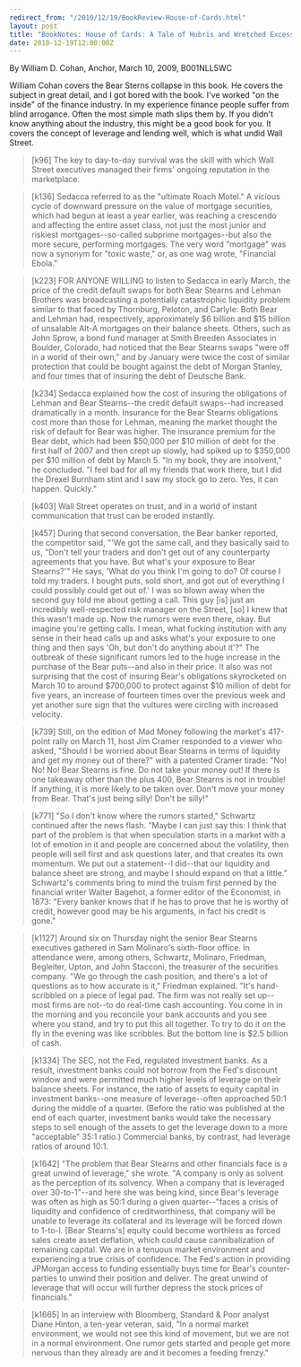 ```yaml
---
redirect_from: "/2010/12/19/BookReview-House-of-Cards.html"
layout: post
title: "BookNotes: House of Cards: A Tale of Hubris and Wretched Excess on Wall Street "
date: 2010-12-19T12:00:00Z
---
```

By William D. Cohan, Anchor, March 10, 2009, B001NLL5WC

William Cohan covers the Bear Sterns collapse in this book.  He
covers the subject in great detail, and I got bored with the book.
I've worked "on the inside" of the finance industry.  In my experience
finance people suffer from blind arrogance.  Often the most simple
math slips them by.  If you didn't know anything about the industry,
this might be a good book for you.  It covers the concept of
leverage and lending well, which is what undid Wall Street.


> [k96] The key to day-to-day survival was the skill with which Wall
> Street executives managed their firms' ongoing reputation in the
> marketplace.



> [k136] Sedacca referred to as the "ultimate Roach Motel." A vicious
> cycle of downward pressure on the value of mortgage securities, which
> had begun at least a year earlier, was reaching a crescendo and
> affecting the entire asset class, not just the most junior and
> riskiest mortgages--so-called subprime mortgages--but also the more
> secure, performing mortgages. The very word "mortgage" was now a
> synonym for "toxic waste," or, as one wag wrote, "Financial Ebola."



> [k223] FOR ANYONE WILLING to listen to Sedacca in early March, the
> price of the credit default swaps for both Bear Stearns and Lehman
> Brothers was broadcasting a potentially catastrophic liquidity problem
> similar to that faced by Thornburg, Peloton, and Carlyle: Both Bear
> and Lehman had, respectively, approximately $6 billion and $15 billion
> of unsalable Alt-A mortgages on their balance sheets. Others, such as
> John Sprow, a bond fund manager at Smith Breeden Associates in
> Boulder, Colorado, had noticed that the Bear Stearns swaps "were off
> in a world of their own," and by January were twice the cost of
> similar protection that could be bought against the debt of Morgan
> Stanley, and four times that of insuring the debt of Deutsche Bank.



> [k234] Sedacca explained how the cost of insuring the obligations of
> Lehman and Bear Stearns--the credit default swaps--had increased
> dramatically in a month. Insurance for the Bear Stearns obligations
> cost more than those for Lehman, meaning the market thought the risk
> of default for Bear was higher. The insurance premium for the Bear
> debt, which had been $50,000 per $10 million of debt for the first
> half of 2007 and then crept up slowly, had spiked up to $350,000 per
> $10 million of debt by March 5. "In my book, they are insolvent," he
> concluded. "I feel bad for all my friends that work there, but I did
> the Drexel Burnham stint and I saw my stock go to zero. Yes, it can
> happen. Quickly."



> [k403] Wall Street operates on trust, and in a world of instant
> communication that trust can be eroded instantly.



> [k457] During that second conversation, the Bear banker reported, the
> competitor said, "'We got the same call, and they basically said to
> us, "Don't tell your traders and don't get out of any counterparty
> agreements that you have. But what's your exposure to Bear Stearns?'"
> He says, 'What do you think I'm going to do? Of course I told my
> traders. I bought puts, sold short, and got out of everything I could
> possibly could get out of.' I was so blown away when the second guy
> told me about getting a call. This guy [is] just an incredibly
> well-respected risk manager on the Street, [so] I knew that this
> wasn't made up. Now the rumors were even there, okay. But imagine
> you're getting calls. I mean, what fucking institution with any sense
> in their head calls up and asks what's your exposure to one thing and
> then says 'Oh, but don't do anything about it'?"  The outbreak of
> these significant rumors led to the huge increase in the purchase of
> the Bear puts--and also in their price. It also was not surprising
> that the cost of insuring Bear's obligations skyrocketed on March 10
> to around $700,000 to protect against $10 million of debt for five
> years, an increase of fourteen times over the previous week and yet
> another sure sign that the vultures were circling with increased
> velocity.



> [k739] Still, on the edition of Mad Money following the market's
> 417-point rally on March 11, host Jim Cramer responded to a viewer who
> asked, "Should I be worried about Bear Stearns in terms of liquidity
> and get my money out of there?" with a patented Cramer tirade: "No!
> No! No! Bear Stearns is fine. Do not take your money out! If there is
> one takeaway other than the plus 400, Bear Stearns is not in trouble!
> If anything, it is more likely to be taken over. Don't move your money
> from Bear. That's just being silly! Don't be silly!"



> [k771] "So I don't know where the rumors started," Schwartz continued
> after the news flash. "Maybe I can just say this: I think that part of
> the problem is that when speculation starts in a market with a lot of
> emotion in it and people are concerned about the volatility, then
> people will sell first and ask questions later, and that creates its
> own momentum. We put out a statement--I did--that our liquidity and
> balance sheet are strong, and maybe I should expand on that a little."
> Schwartz's comments bring to mind the truism first penned by the
> financial writer Walter Bagehot, a former editor of the Economist, in
> 1873: "Every banker knows that if he has to prove that he is worthy of
> credit, however good may be his arguments, in fact his credit is
> gone."



> [k1127] Around six on Thursday night the senior Bear Stearns
> executives gathered in Sam Molinaro's sixth-floor office. In
> attendance were, among others, Schwartz, Molinaro, Friedman,
> Begleiter, Upton, and John Stacconi, the treasurer of the securities
> company. "We go through the cash position, and there's a lot of
> questions as to how accurate is it," Friedman explained. "It's
> hand-scribbled on a piece of legal pad. The firm was not really set
> up--most firms are not--to do real-time cash accounting. You come in
> in the morning and you reconcile your bank accounts and you see where
> you stand, and try to put this all together. To try to do it on the
> fly in the evening was like scribbles. But the bottom line is $2.5
> billion of cash.



> [k1334] The SEC, not the Fed, regulated investment banks. As a result,
> investment banks could not borrow from the Fed's discount window and
> were permitted much higher levels of leverage on their balance
> sheets. For instance, the ratio of assets to equity capital in
> investment banks--one measure of leverage--often approached 50:1
> during the middle of a quarter. (Before the ratio was published at the
> end of each quarter, investment banks would take the necessary steps
> to sell enough of the assets to get the leverage down to a more
> "acceptable" 35:1 ratio.) Commercial banks, by contrast, had leverage
> ratios of around 10:1.



> [k1642] "The problem that Bear Stearns and other financials face is a
> great unwind of leverage," she wrote. "A company is only as solvent as
> the perception of its solvency. When a company that is leveraged over
> 30-to-1"--and here she was being kind, since Bear's leverage was often
> as high as 50:1 during a given quarter--"faces a crisis of liquidity
> and confidence of creditworthiness, that company will be unable to
> leverage its collateral and its leverage will be forced down to
> 1-to-l. [Bear Stearns's] equity could become worthless as forced sales
> create asset deflation, which could cause cannibalization of remaining
> capital. We are in a tenuous market environment and experiencing a
> true crisis of confidence. The Fed's action in providing JPMorgan
> access to funding essentially buys time for Bear's counter-parties to
> unwind their position and deliver. The great unwind of leverage that
> will occur will further depress the stock prices of financials."



> [k1665] In an interview with Bloomberg, Standard & Poor analyst Diane
> Hinton, a ten-year veteran, said, "In a normal market environment, we
> would not see this kind of movement, but we are not in a normal
> environment. One rumor gets started and people get more nervous than
> they already are and it becomes a feeding frenzy."



